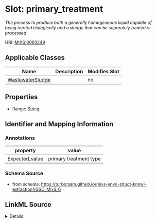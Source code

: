 # Slot: primary_treatment


_The process to produce both a generally homogeneous liquid capable of being treated biologically and a sludge that can be separately treated or processed_



URI: [MIXS:0000349](https://w3id.org/mixs/0000349)



<!-- no inheritance hierarchy -->




## Applicable Classes

| Name | Description | Modifies Slot |
| --- | --- | --- |
[WastewaterSludge](WastewaterSludge.md) |  |  no  |







## Properties

* Range: [String](String.md)





## Identifier and Mapping Information





### Annotations

| property | value |
| --- | --- |
| Expected_value | primary treatment type |



### Schema Source


* from schema: https://turbomam.github.io/mixs-envo-struct-knowl-extraction//GSC_MIxS_6




## LinkML Source

<details>
```yaml
name: primary_treatment
annotations:
  Expected_value:
    tag: Expected_value
    value: primary treatment type
description: The process to produce both a generally homogeneous liquid capable of
  being treated biologically and a sludge that can be separately treated or processed
title: primary treatment
notes:
- primary
- treatment
from_schema: https://turbomam.github.io/mixs-envo-struct-knowl-extraction//GSC_MIxS_6
rank: 1000
string_serialization: '{text}'
slot_uri: MIXS:0000349
multivalued: false
alias: primary_treatment
domain_of:
- WastewaterSludge
range: string
required: false
recommended: false

```
</details>